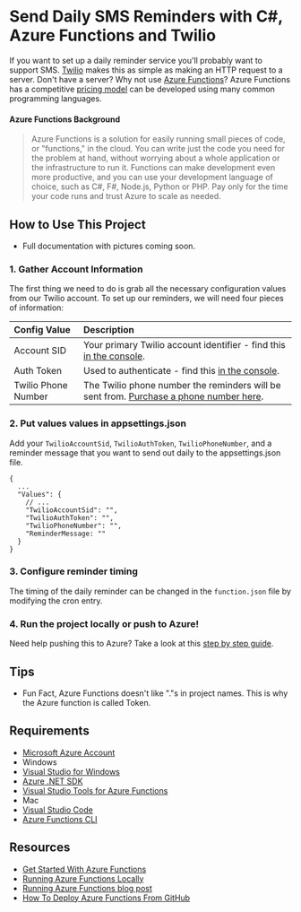 # Send Daily SMS Reminders with C#, Azure Functions and Twilio

If you want to set up a daily reminder service you'll probably want to support SMS. [Twilio](https://twilio.com/docs/sms) makes this as simple as making an HTTP request to a server. Don't have a server? Why not use [Azure Functions](https://docs.microsoft.com/en-us/azure/azure-functions/functions-overview)? Azure Functions has a competitive [pricing model](https://docs.microsoft.com/en-us/azure/azure-functions/functions-overview#pricing) can be developed using many common programming languages.

#### Azure Functions Background
>Azure Functions is a solution for easily running small pieces of code, or "functions," in the cloud. You can write just the code you need for the problem at hand, without worrying about a whole application or the infrastructure to run it. Functions can make development even more productive, and you can use your development language of choice, such as C#, F#, Node.js, Python or PHP. Pay only for the time your code runs and trust Azure to scale as needed.

## How to Use This Project
 - Full documentation with pictures coming soon.
 
### 1. Gather Account Information

The first thing we need to do is grab all the necessary configuration values from our
Twilio account. To set up our reminders, we will need four 
pieces of information:

| Config Value  | Description |
| :-------------  |:------------- |
Account SID | Your primary Twilio account identifier - find this [in the console](https://www.twilio.com/console/).
Auth Token | Used to authenticate - find this [in the console](https://www.twilio.com/console/).
Twilio Phone Number | The Twilio phone number the reminders will be sent from. [Purchase a phone number here](https://www.twilio.com/console/phone-numbers/search).

### 2. Put values values in appsettings.json
Add your `TwilioAccountSid`, `TwilioAuthToken`, `TwilioPhoneNumber`, and a reminder message that you want to send out daily to the appsettings.json file.

```
{
  ...
  "Values": {
    // ...
    "TwilioAccountSid": "",
    "TwilioAuthToken": "",
    "TwilioPhoneNumber": "",
    "ReminderMessage: ""    
  }
}
```

### 3. Configure reminder timing
The timing of the daily reminder can be changed in the `function.json` file by modifying the cron entry.


### 4. Run the project locally or push to Azure!
Need help pushing this to Azure? Take a look at this [step by step guide](https://docs.microsoft.com/en-us/azure/azure-functions/functions-create-first-azure-function-azure-portal).

## Tips
 - Fun Fact, Azure Functions doesn't like "."s in project names. This is why the Azure function is called Token.
 
## Requirements
- [Microsoft Azure Account](https://azure.microsoft.com/en-us/services/functions/)
- Windows
 - [Visual Studio for Windows](https://www.visualstudio.com/downloads/)
 - [Azure .NET SDK](https://go.microsoft.com/fwlink/?LinkId=518003&clcid=0x409)
 - [Visual Studio Tools for Azure Functions](https://aka.ms/azfunctiontools)
- Mac
 - [Visual Studio Code](https://code.visualstudio.com/)
 - [Azure Functions CLI](https://www.npmjs.com/package/azure-functions-cli)
 
## Resources
 - [Get Started With Azure Functions](https://docs.microsoft.com/en-us/azure/azure-functions/functions-create-first-azure-function)
 - [Running Azure Functions Locally](https://docs.microsoft.com/en-us/azure/azure-functions/functions-run-local)
 - [Running Azure Functions blog post](https://blogs.msdn.microsoft.com/appserviceteam/2016/12/01/running-azure-functions-locally-with-the-cli/)
 - [How To Deploy Azure Functions From GitHub](http://jameschambers.com/2016/11/deploy-functions-from-github/)
